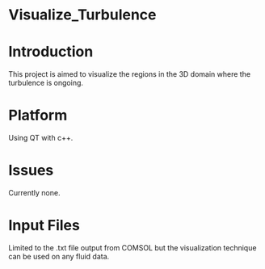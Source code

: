 # Visualize_Turbulence
 
# Introduction
This project is aimed to visualize the regions in the 3D domain where the turbulence is ongoing.

# Platform
Using QT with c++.

# Issues
Currently none.

# Input Files
Limited to the .txt file output from COMSOL but the visualization technique can be used on any fluid data.

